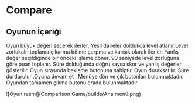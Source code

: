 # Compare

## Oyunun İçeriği
Oyun büyük değeri seçerek ilerler. Yeşil daireler doldukça level atlanır.Level zorlukalrı toplama çıkarma bölme çarpma ve karışık olarak ilerler.
Yanlış değer seçildiğinde bir önceki işleme döner. 90 saniyede level zorluğuna göre puan toplanır. 
Süre dolduğunda doğru sayısı skor ve yanlış değerler gösterilir.
Oyun sırasında bekleme butonuna sahiptir. Oyun duraksatılır. Süre durdurulur .Oyuna devam et , Menüye dön ve çık butonları bulunmaktadır.
Oyundan tamamen çıkma butonu orada bulunmaktadır.

![Oyun resmi](Comparison Game/builds/Ana menü.png)
